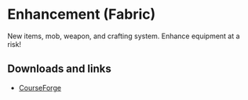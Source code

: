 # Enhancement (Fabric)
New items, mob, weapon, and crafting system.
Enhance equipment at a risk!

## Downloads and links
- [CourseForge](https://www.curseforge.com/minecraft/mc-mods/enhancement-fabric)